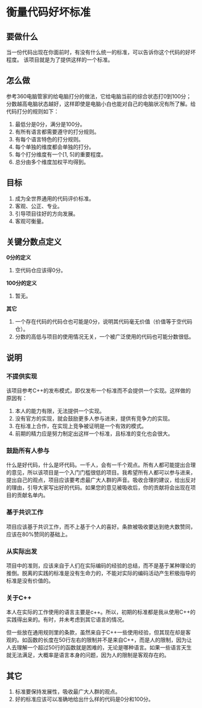 <h1>衡量代码好坏标准</h1>

<h2>要做什么</h2>

当一份代码出现在你面前时，有没有什么统一的标准，可以告诉你这个代码的好坏程度。
该项目就是为了提供这样的一个标准。

<h2>怎么做</h2>

参考360电脑管家的给电脑打分的做法，它给电脑当前的综合状态打0到100分；分数越高电脑状态越好，这样即使是电脑小白也能对自己的电脑状况有所了解。给代码打分的规则如下：

1. 最低分是0分，满分是100分。
2. 有所有语言都需要遵守的打分规则。
3. 有每个语言特色的打分规则。
4. 每个单独的维度都会单独的打分。
5. 每个打分维度有一个[1, 5]的重要程度。
6. 总分由多个维度加权平均得到。


<h2>目标</h2>

1. 成为全世界通用的代码评价标准。
2. 客观、公正、专业。
3. 引导项目往好的方向发展。
4. 客观可衡量。

<h2>关键分数点定义</h2>

**0分的定义**

1. 空代码仓应该得0分。

**100分的定义**

1. 暂无。

**其它**

1. 一个存在代码的代码仓也可能是0分，说明其代码毫无价值（价值等于空代码仓）。
2. 分数的高低与项目的使用情况无关，一个被广泛使用的代码也可能分数很低。

<h2>说明</h2>

<h3>不提供实现</h3>

该项目参考C++的发布模式，即仅发布一个标准而不会提供一个实现。这样做的原因有：

1. 本人的能力有限，无法提供一个实现。
2. 没有官方的实现，就会鼓励更多人参与进来，提供有竞争力的实现。
3. 在标准上合作，在实现上竞争被证明是一个有效的模式。
4. 前期的精力应是努力制定出这样一个标准，且标准的变化也会很大。

<h3>鼓励所有人参与</h3>

什么是好代码，什么是坏代码。一千人，会有一千个观点。所有人都可能提出合理的意见，所以该项目是一个入门门槛很低的项目。我希望所有人都可以参与进来，提出自己的观点，项目应该要考虑最广大人群的声音。吸收合理的建议，给出反对的理由，引导大家写出好的代码。如果您的意见被吸收后，你的贡献将会出现在项目的贡献名单内。

<h3>基于共识工作</h3>

项目应该基于共识工作，而不上基于个人的喜好。条款被吸收要达到绝大数赞同，应该在80%赞同的基础上。

<h3>从实际出发</h3>

项目中的准则，应该来自于人们在实际编码的经验的总结，而不是基于某种理论的推倒。脱离的实践的标准是没有生命力的，不能对实际的编码活动产生积极指导的标准是没有价值的。

<h3>关于C++</h3>

本人在实际的工作使用的语言主要是c++。所以，初期的标准都是我从使用C++的实践得出来的。有时，并未考虑到其它语言的情况。

但一些放在通用规则里的条款，虽然来自于C++一些使用经验，但其现在却是客观的。如函数的长度在50行左右的限制并不是来自C++，而是人的限制，因为让人去理解一个超过50行的函数就是困难的，无论是哪种语言。如果一些语言天生就无法满足，大概率是语言本身的问题，因为人的限制是客观存在的。

<h2>其它</h2>

1. 标准要保持发展性，吸收最广大人群的观点。
2. 好的标准应该可以准确地给出什么样的代码是0分和100分。